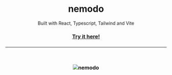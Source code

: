 <div align="center">
 <h1>nemodo</h1> 
 <p>Built with React, Typescript, Tailwind and Vite</p>
 <h3><a href="https://nemodo.vercel.app/">Try it here!</a><h3>

---

<br/>
 
![nemodo](https://user-images.githubusercontent.com/91620216/185987913-97f600e0-d49f-4b61-bb8a-ec43b860b694.png)

</div>
